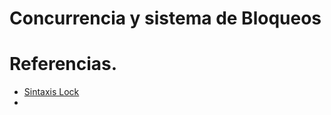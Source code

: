 # Concurrencia y sistema de Bloqueos








# Referencias.

 - [Sintaxis Lock](http://dev.mysql.com/doc/refman/5.0/es/lock-tables.html)
 - 
